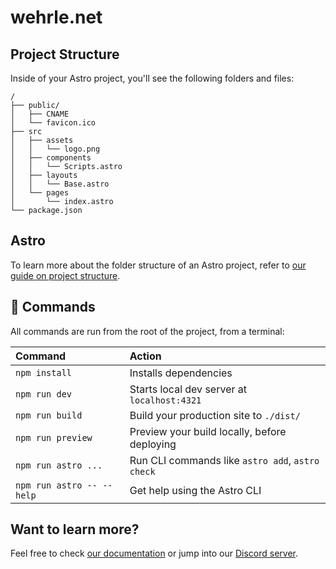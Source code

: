 # wehrle.net

## Project Structure

Inside of your Astro project, you'll see the following folders and files:

```text
/
├── public/
│   ├── CNAME
│   └── favicon.ico
├── src
│   ├── assets
│   │   └── logo.png
│   ├── components
│   │   └── Scripts.astro
│   ├── layouts
│   │   └── Base.astro
│   └── pages
│       └── index.astro
└── package.json
```

## Astro

To learn more about the folder structure of an Astro project, refer to [our guide on project structure](https://docs.astro.build/en/basics/project-structure/).

## 🧞 Commands

All commands are run from the root of the project, from a terminal:

| Command                   | Action                                           |
| :------------------------ | :----------------------------------------------- |
| `npm install`             | Installs dependencies                            |
| `npm run dev`             | Starts local dev server at `localhost:4321`      |
| `npm run build`           | Build your production site to `./dist/`          |
| `npm run preview`         | Preview your build locally, before deploying     |
| `npm run astro ...`       | Run CLI commands like `astro add`, `astro check` |
| `npm run astro -- --help` | Get help using the Astro CLI                     |

## Want to learn more?

Feel free to check [our documentation](https://docs.astro.build) or jump into our [Discord server](https://astro.build/chat).
